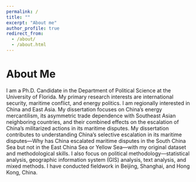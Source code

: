 ```yaml
---
permalink: /
title: ""
excerpt: "About me"
author_profile: true
redirect_from: 
  - /about/
  - /about.html
---
```


About Me
======
I am a Ph.D. Candidate in the Department of Political Science at the University of Florida. My primary research interests are international security, maritime conflict, and energy politics. I am regionally interested in China and East Asia. My dissertation focuses on China’s energy mercantilism, its asymmetric trade dependence with Southeast Asian neighboring countries, and their combined effects on the escalation of China’s militarized actions in its maritime disputes. My dissertation contributes to understanding China’s selective escalation in its maritime disputes—Why has China escalated maritime disputes in the South China Sea but not in the East China Sea or Yellow Sea—with my original dataset and methodological skills. I also focus on political methodology—statistical analysis, geographic information system (GIS) analysis, text analysis, and mixed methods. I have conducted fieldwork in Beijing, Shanghai, and Hong Kong, China. 

